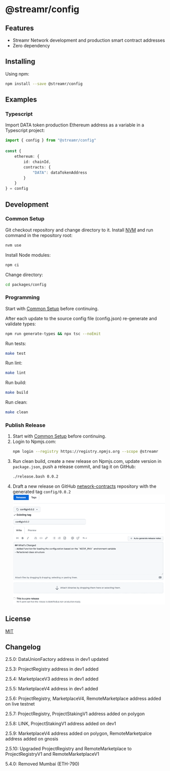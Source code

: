 # @streamr/config

## Features
- Streamr Network development and production smart contract addresses
- Zero dependency

## Installing
Using npm:
```bash
npm install --save @streamr/config
```

## Examples
### Typescript
Import DATA token production Ethereum address as a variable in a Typescript project:
```typescript
import { config } from "@streamr/config"

const {
    ethereum: {
        id: chainId,
        contracts: {
            "DATA": dataTokenAddress
        }
    }
} = config
```

## Development
### Common Setup
Git checkout repository and change directory to it.
Install [NVM](https://github.com/nvm-sh/nvm) and run command in the repository root:
```bash
nvm use
```

Install Node modules:
```bash
npm ci
```

Change directory:
```bash
cd packages/config
```

### Programming
Start with [Common Setup](#common-setup) before continuing.

After each update to the source config file (config.json) re-generate and validate types:
```bash
npm run generate-types && npx tsc --noEmit
```

Run tests:
```bash
make test
```

Run lint:
```bash
make lint
```

Run build:
```bash
make build
```

Run clean:
```bash
make clean
```

### Publish Release
1. Start with [Common Setup](#common-setup) before continuing.
1. Login to Npmjs.com:
    ```bash
    npm login --registry https://registry.npmjs.org --scope @streamr
    ```
1. Run clean build, create a new release on Npmjs.com, update version in `package.json`, push a release commit, and tag it on GitHub:
    ```bash
    ./release.bash 0.0.2
    ```
1. Draft a new release on GitHub [network-contracts](https://github.com/streamr-dev/network-contracts/releases) repository with the generated tag `config/0.0.2`
	![Draft a new release on GitHub](./docs/draft-release-github.png "Drafting a new release")
## License
[MIT](LICENSE)

## Changelog

2.5.0: DataUnionFactory address in dev1 updated

2.5.3: ProjectRegistry address in dev1 added

2.5.4: MarketplaceV3 address in dev1 added

2.5.5: MarketplaceV4 address in dev1 added

2.5.6: ProjectRegistry, MarketplaceV4, RemoteMarketplace address added on live testnet

2.5.7: ProjectRegistry, ProjectStakingV1 address added on polygon

2.5.8: LINK, ProjectStakingV1 address added on dev1

2.5.9: MarketplaceV4 address added on polygon, RemoteMarketpalce address added on gnosis

2.5.10: Upgraded ProjectRegistry and RemoteMarketplace to ProjectRegistryV1 and RemoteMarketplaceV1

5.4.0: Removed Mumbai (ETH-790)
